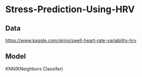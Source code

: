 # Stress-Prediction-Using-HRV

## Data
https://www.kaggle.com/qiriro/swell-heart-rate-variability-hrv

## Model
KNN(KNeighbors Classifer)
